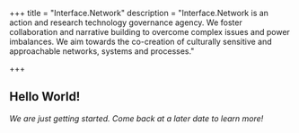 +++
title = "Interface.Network"
description = "Interface.Network is an action and research technology governance agency. We foster collaboration and narrative building to overcome complex issues and power imbalances. We aim towards the co-creation of culturally sensitive and approachable networks, systems and processes."

+++
## Hello World!
_We are just getting started. Come back at a later date to learn more!_

<script language="JavaScript"><!--
var name = "contact";
var domain = "interface-network.com ";
document.write('<a href=\"mailto:' + name + '@' + domain + '\">');
document.write(name + '@' + domain + '</a>');
// --></script>
<br/>